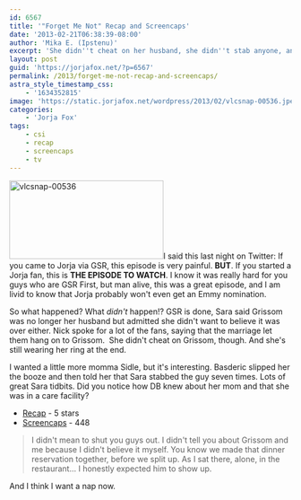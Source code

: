 ```yaml
---
id: 6567
title: '"Forget Me Not" Recap and Screencaps'
date: '2013-02-21T06:38:39-08:00'
author: 'Mika E. (Ipstenu)'
excerpt: 'She didn''t cheat on her husband, she didn''t stab anyone, and she didn''t shoot anyone... But she sure wanted to. Forget Me Not was great!'
layout: post
guid: 'https://jorjafox.net/?p=6567'
permalink: /2013/forget-me-not-recap-and-screencaps/
astra_style_timestamp_css:
    - '1634352815'
image: 'https://static.jorjafox.net/wordpress/2013/02/vlcsnap-00536.jpeg'
categories:
    - 'Jorja Fox'
tags:
    - csi
    - recap
    - screencaps
    - tv
---
```


<a href="//static.jorjafox.net/wordpress/2013/02/vlcsnap-00536.jpeg"><img class="alignleft size-thumbnail wp-image-6575" alt="vlcsnap-00536" src="//static.jorjafox.net/wordpress/2013/02/vlcsnap-00536-250x250.jpeg" width="275" height="140" /></a>I said this last night on Twitter: If you came to Jorja via GSR, this episode is very painful. **BUT**. If you started a Jorja fan, this is **THE EPISODE TO WATCH**. I know it was really hard for you guys who are GSR First, but man alive, this was a great episode, and I am livid to know that Jorja probably won't even get an Emmy nomination.

So what happened? What <em>didn't</em> happen!? GSR is done, Sara said Grissom was no longer her husband but admitted she didn't want to believe it was over either. Nick spoke for a lot of the fans, saying that the marriage let them hang on to Grissom.  She didn't cheat on Grissom, though. And she's still wearing her ring at the end.

I wanted a little more momma Sidle, but it's interesting. Basderic slipped her the booze and then told her that Sara stabbed the guy seven times. Lots of great Sara tidbits. Did you notice how DB knew about her mom and that she was in a care facility?
<ul>
	<li><a href="https://jorjafox.net/wiki/Forget_Me_Not">Recap</a> - 5 stars</li>
	<li><a href="https://jorjafox.net/gallery/tv/csi/season13/15forget/">Screencaps</a> - 448</li>
</ul>
<blockquote>I didn't mean to shut you guys out. I didn't tell you about Grissom and me because I didn't believe it myself. You know we made that dinner reservation together, before we split up. As I sat there, alone, in the restaurant... I honestly expected him to show up.</blockquote>
And I think I want a nap now.
